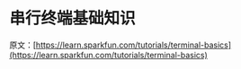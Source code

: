 # 串行终端基础知识

原文：[https://learn.sparkfun.com/tutorials/terminal-basics](https://learn.sparkfun.com/tutorials/terminal-basics)